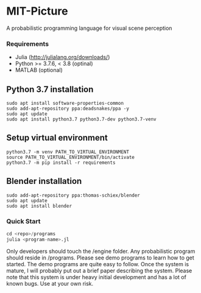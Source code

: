 # MIT-Picture
A probabilistic programming language for visual scene perception

### Requirements
* Julia (http://julialang.org/downloads/)
* Python >= 3.7.6, < 3.8 (optinal)
* MATLAB (optional)

## Python 3.7 installation

```
sudo apt install software-properties-common
sudo add-apt-repository ppa:deadsnakes/ppa -y
sudo apt update
sudo apt install python3.7 python3.7-dev python3.7-venv
```
## Setup virtual environment
```
python3.7 -m venv PATH_TO_VIRTUAL_ENVIRONMENT
source PATH_TO_VIRTUAL_ENVIRONMENT/bin/activate
python3.7 -m pip install -r requirements
```

## Blender installation

```
sudo add-apt-repository ppa:thomas-schiex/blender
sudo apt update
sudo apt install blender
```

### Quick Start
```python
cd <repo>/programs
julia <program-name>.jl
```
Only developers should touch the <repo>/engine folder. Any probabilistic program should reside in <repo>/programs. Please see demo programs to learn how to get started. The demo programs are quite easy to follow. Once the system is mature, I will probably put out a brief paper describing the system. Please note that this system is under heavy initial development and has a lot of known bugs. Use at your own risk. 
